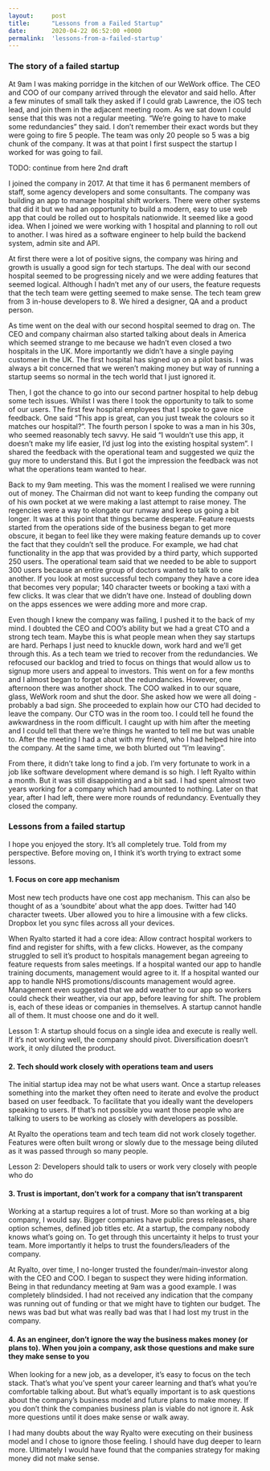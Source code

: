 ```yaml
---
layout:     post
title:      "Lessons from a Failed Startup"
date:       2020-04-22 06:52:00 +0000
permalink:  'lessons-from-a-failed-startup'
---
```


### The story of a failed startup

At 9am I was making porridge in the kitchen of our WeWork office. The CEO and COO of our company arrived through the elevator and said hello. After a few minutes of small talk they asked if I could grab Lawrence, the iOS tech lead, and join them in the adjacent meeting room. As we sat down I could sense that this was not a regular meeting. “We’re going to have to make some redundancies” they said. I don’t remember their exact words but they were going to fire 5 people. The team was only 20 people so 5 was a big chunk of the company. It was at that point I first suspect the startup I worked for was going to fail.

TODO: continue from here 2nd draft

I joined the company in 2017. At that time it has 6 permanent members of staff, some agency developers and some consultants. The company was building an app to manage hospital shift workers. There were other systems that did it but we had an opportunity to build a modern, easy to use web app that could be rolled out to hospitals nationwide. It seemed like a good idea. When I joined we were working with 1 hospital and planning to roll out to another. I was hired as a software engineer to help build the backend system, admin site and API.

At first there were a lot of positive signs, the company was hiring and growth is usually a good sign for tech startups. The deal with our second hospital seemed to be progressing nicely and we were adding features that seemed logical. Although I hadn’t met any of our users, the feature requests that the tech team were getting seemed to make sense. The tech team grew from 3 in-house developers to 8. We hired a designer, QA and a product person.

As time went on the deal with our second hospital seemed to drag on. The CEO and company chairman also started talking about deals in America which seemed strange to me because we hadn’t even closed a two hospitals in the UK. More importantly we didn’t have a single paying customer in the UK. The first hospital has signed up on a pilot basis. I was always a bit concerned that we weren’t making money but way of running a startup seems so normal in the tech world that I just ignored it.

Then, I got the chance to go into our second partner hospital to help debug some tech issues. Whilst I was there I took the opportunity to talk to some of our users. The first few hospital employees that I spoke to gave nice feedback. One said “This app is great, can you just tweak the colours so it matches our hospital?”. The fourth person I spoke to was a man in his 30s, who seemed reasonably tech savvy. He said “I wouldn’t use this app, it doesn’t make my life easier, I’d just log into the existing hospital system”. I shared the feedback with the operational team and suggested we quiz the guy more to understand this. But I got the impression the feedback was not what the operations team wanted to hear.

Back to my 9am meeting. This was the moment I realised we were running out of money. The Chairman did not want to keep funding the company out of his own pocket at we were making a last attempt to raise money. The regencies were a way to elongate our runway and keep us going a bit longer. It was at this point that things became desperate. Feature requests started from the operations side of the business began to get more obscure, it began to feel like they were making feature demands up to cover the fact that they couldn’t sell the produce. For example, we had chat functionality in the app that was provided by a third party, which supported 250 users. The operational team said that we needed to be able to support 300 users because an entire group of doctors wanted to talk to one another. If you look at most successful tech company they have a core idea that becomes very popular; 140 character tweets or booking a taxi with a few clicks. It was clear that we didn’t have one. Instead of doubling down on the apps essences we were adding more and more crap.

Even though I knew the company was failing, I pushed it to the back of my mind. I doubted the CEO and COO’s ability but we had a great CTO and a strong tech team. Maybe this is what people mean when they say startups are hard. Perhaps I just need to knuckle down, work hard and we’ll get through this. As a tech team we tried to recover from the redundancies. We refocused our backlog and tried to focus on things that would allow us to signup more users and appeal to investors. This went on for a few months and I almost began to forget about the redundancies. However, one afternoon there was another shock. The COO walked in to our square, glass, WeWork room and shut the door. She asked how we were all doing - probably a bad sign. She proceeded to explain how our CTO had decided to leave the company. Our CTO was in the room too. I could tell he found the awkwardness in the room difficult. I caught up with him after the meeting and I could tell that there we’re things he wanted to tell me but was unable to. After the meeting I had a chat with my friend, who I had helped hire into the company. At the same time, we both blurted out “I’m leaving”.

From there, it didn’t take long to find a job. I’m very fortunate to work in a job like software development where demand is so high. I left Ryalto within a month. But it was still disappointing and a bit sad. I had spent almost two years working for a company which had amounted to nothing. Later on that year, after I had left, there were more rounds of redundancy. Eventually they closed the company.

### Lessons from a failed startup

I hope you enjoyed the story. It’s all completely true. Told from my perspective. Before moving on, I think it’s worth trying to extract some lessons.

#### 1. Focus on core app mechanism

Most new tech products have one cost app mechanism. This can also be thought of as a ‘soundbite’ about what the app does. Twitter had 140 character tweets. Uber allowed you to hire a limousine with a few clicks. Dropbox let you sync files across all your devices.

When Ryalto started it had a core idea: Allow contract hospital workers to find and register for shifts, with a few clicks. However, as the company struggled to sell it’s product to hospitals management began agreeing to feature requests from sales meetings. If a hospital wanted our app to handle training documents, management would agree to it. If a hospital wanted our app to handle NHS promotions/discounts management would agree. Management even suggested that we add weather to our app so workers could check their weather, via our app, before leaving for shift. The problem is, each of these ideas or companies in themselves. A startup cannot handle all of them. It must choose one and do it well.

Lesson 1: A startup should focus on a single idea and execute is really well. If it’s not working well, the company should pivot. Diversification doesn’t work, it only diluted the product.

#### 2. Tech should work closely with operations team and users

The initial startup idea may not be what users want. Once a startup releases something into the market they often need to iterate and evolve the product based on user feedback. To facilitate that you ideally want the developers speaking to users. If that’s not possible you want those people who are talking to users to be working as closely with developers as possible.

At Ryalto the operations team and tech team did not work closely together. Features were often built wrong or slowly due to the message being diluted as it was passed through so many people. 

Lesson 2: Developers should talk to users or work very closely with people who do

#### 3. Trust is important, don’t work for a company that isn’t transparent

Working at a startup requires a lot of trust. More so than working at a big company, I would say. Bigger companies have public press releases, share option schemes, defined job titles etc. At a startup, the company nobody knows what’s going on. To get through this uncertainty it helps to trust your team. More importantly it helps to trust the founders/leaders of the company.

At Ryalto, over time, I no-longer trusted the founder/main-investor along with the CEO and COO. I began to suspect they were hiding information. Being in that redundancy meeting at 9am was a good example. I was completely blindsided. I had not received any indication that the company was running out of funding or that we might have to tighten our budget. The news was bad but what was really bad was that I had lost my trust in the company.

#### 4. As an engineer, don’t ignore the way the business makes money (or plans to). When you join a company, ask those questions and make sure they make sense to you

When looking for a new job, as a developer, it’s easy to focus on the tech stack. That’s what you’ve spent your career learning and that’s what you’re comfortable talking about. But what’s equally important is to ask questions about the company’s business model and future plans to make money. If you don’t think the companies business plan is viable do not ignore it. Ask more questions until it does make sense or walk away.

I had many doubts about the way Ryalto were executing on their business model and I chose to ignore those feeling. I should have dug deeper to learn more. Ultimately I would have found that the companies strategy for making money did not make sense.
